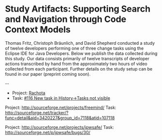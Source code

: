 # Study Artifacts: Supporting Search and Navigation through Code Context Models

Thomas Fritz, Christoph Bräunlich, and David Shepherd conducted a study of twelve developers performing one of three change tasks using the Eclipse IDE for Java Developers. Below we publish the data collected during this study.  Our data consists primarily of twelve transcripts of developer actions transcribed by hand from the approximately two hours of video collected from each participant. Further details on the study setup can be found in our paper (preprint coming soon). 

--
* Project: [Rachota](http://sourceforge.net/projects/rachota/)
* Task: [#116 New task in History->Tasks not visible](http://sourceforge.net/p/rachota/bugs/116/)

Project: http://sourceforge.net/projects/freemind/
Task: http://sourceforge.net/tracker/?func=detail&aid=3420227&group_id=7118&atid=107118

Project: http://sourceforge.net/projects/jpwsafe/
Task: http://sourceforge.net/p/jpwsafe/bugs/30/